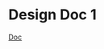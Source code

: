 # Design Doc 1
[Doc](https://docs.google.com/document/d/1vm11j8nEE6qRhWhGOlbQBqUcBaNt2D_XDwo3NaNZJ4E/edit)
